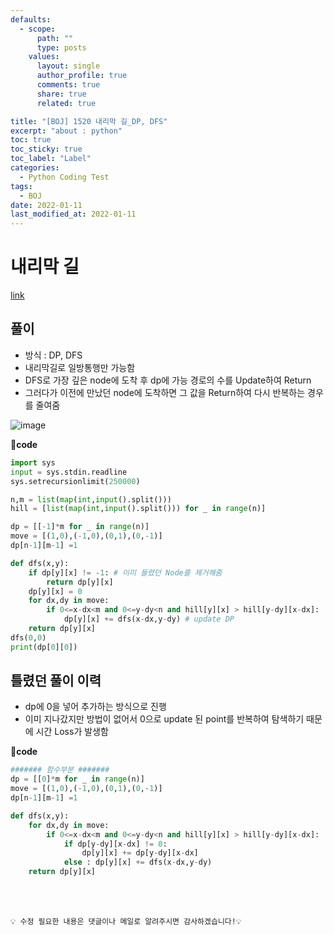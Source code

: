 ```yaml
---
defaults:
  - scope:
      path: ""
      type: posts
    values:
      layout: single
      author_profile: true
      comments: true
      share: true
      related: true

title: "[BOJ] 1520 내리막 길_DP, DFS"
excerpt: "about : python"
toc: true
toc_sticky: true
toc_label: "Label"
categories:
  - Python Coding Test
tags:
  - BOJ
date: 2022-01-11
last_modified_at: 2022-01-11
---
```


# 내리막 길

[link](https://www.acmicpc.net/problem/1520)

## 풀이

- 방식 : DP, DFS
- 내리막길로 일방통행만 가능함
- DFS로 가장 깊은 node에 도착 후 dp에 가능 경로의 수를 Update하여 Return
- 그러다가 이전에 만났던 node에 도착하면 그 값을 Return하여 다시 반복하는 경우를 줄여줌

![image](https://user-images.githubusercontent.com/77658029/148874825-88145271-fa19-4632-8a0a-4e2267b58c7f.png)

**📰code**
```python
import sys
input = sys.stdin.readline
sys.setrecursionlimit(250000)

n,m = list(map(int,input().split()))
hill = [list(map(int,input().split())) for _ in range(n)]

dp = [[-1]*m for _ in range(n)]
move = [(1,0),(-1,0),(0,1),(0,-1)]
dp[n-1][m-1] =1

def dfs(x,y):
    if dp[y][x] != -1: # 이미 들렸던 Node를 제거해줌
        return dp[y][x]
    dp[y][x] = 0
    for dx,dy in move:
        if 0<=x-dx<m and 0<=y-dy<n and hill[y][x] > hill[y-dy][x-dx]:
            dp[y][x] += dfs(x-dx,y-dy) # update DP
    return dp[y][x]
dfs(0,0)
print(dp[0][0])
```

## 틀렸던 풀이 이력

- dp에 0을 넣어 추가하는 방식으로 진행
- 이미 지나갔지만 방법이 없어서 0으로 update 된 point를 반복하여 탐색하기 때문에 시간 Loss가 발생함

**📰code**
```python
####### 함수부분 #######
dp = [[0]*m for _ in range(n)]
move = [(1,0),(-1,0),(0,1),(0,-1)]
dp[n-1][m-1] =1

def dfs(x,y):
    for dx,dy in move:
        if 0<=x-dx<m and 0<=y-dy<n and hill[y][x] > hill[y-dy][x-dx]:
            if dp[y-dy][x-dx] != 0:
                dp[y][x] += dp[y-dy][x-dx]
            else : dp[y][x] += dfs(x-dx,y-dy)
    return dp[y][x]
```

<br><br>

```
💡 수정 필요한 내용은 댓글이나 메일로 알려주시면 감사하겠습니다!💡 
```
